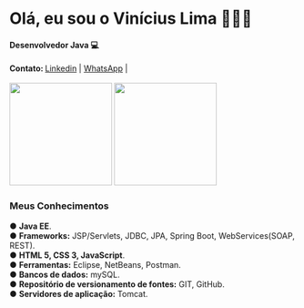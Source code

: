 <h1>Olá, eu sou o Vinícius Lima 👨🏻‍💻</h1>
<h4>Desenvolvedor Java 💻</h4>
<b>Contato: </b>
<a href="//www.linkedin.com/in/viniciusylima">Linkedin</a> | 
<a href="//api.whatsapp.com/send?phone=5511949878919">WhatsApp</a> |
<br><br>
<div>
<img height="180em" src="https://github-readme-stats.vercel.app/api?username=ViniciusyLima&theme=dark&show_icons=true&hide_border=true&count_private=false"/> 
<img height="180em" src="https://github-readme-stats.vercel.app/api/top-langs/?username=ViniciusyLima&theme=tokyonight"/>
</div>

<h3><Strong>Meus Conhecimentos</Strong></h3>
● <Strong>Java EE</Strong>.<br>					
● <Strong>Frameworks:</Strong> JSP/Servlets, JDBC, JPA, Spring Boot, WebServices(SOAP, REST).<br>					
● <Strong>HTML 5, CSS 3, JavaScript</Strong>.<br>					
● <Strong>Ferramentas:</Strong> Eclipse, NetBeans, Postman.<br>					
● <Strong>Bancos de dados:</Strong> mySQL.<br>
● <Strong>Repositório de versionamento de fontes:</Strong> GIT, GitHub.<br>	
● <Strong>Servidores de aplicação:</Strong> Tomcat.<br>

